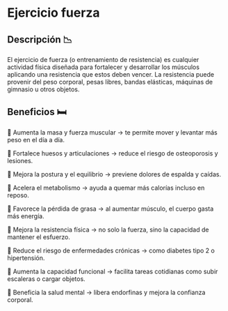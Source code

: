 # Ejercicio fuerza

## Descripción 📉

El ejercicio de fuerza (o entrenamiento de resistencia) es cualquier actividad física diseñada para fortalecer y desarrollar los músculos aplicando una resistencia que estos deben vencer.
La resistencia puede provenir del peso corporal, pesas libres, bandas elásticas, máquinas de gimnasio u otros objetos.

## Beneficios 🛏

🔸 Aumenta la masa y fuerza muscular → te permite mover y levantar más peso en el día a día.

🔸 Fortalece huesos y articulaciones → reduce el riesgo de osteoporosis y lesiones.

🔸 Mejora la postura y el equilibrio → previene dolores de espalda y caídas.

🔸 Acelera el metabolismo → ayuda a quemar más calorías incluso en reposo.

🔸 Favorece la pérdida de grasa → al aumentar músculo, el cuerpo gasta más energía.

🔸 Mejora la resistencia física → no solo la fuerza, sino la capacidad de mantener el esfuerzo.

🔸 Reduce el riesgo de enfermedades crónicas → como diabetes tipo 2 o hipertensión.

🔸 Aumenta la capacidad funcional → facilita tareas cotidianas como subir escaleras o cargar objetos.

🔸 Beneficia la salud mental → libera endorfinas y mejora la confianza corporal.